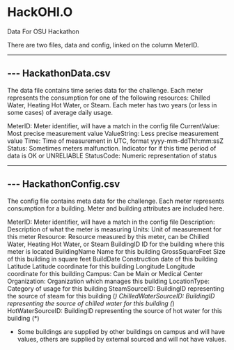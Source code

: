 # HackOHI.O
Data For OSU Hackathon

There are two files, data and config, linked on the column MeterID.

------
--- HackathonData.csv
------
The data file contains time series data for the challenge. Each meter represents the consumption for one of the following resources: Chilled Water, Heating Hot Water, or Steam. Each meter has two years (or less in some cases) of average daily usage.

MeterID:              Meter identifier, will have a match in the config file
CurrentValue:         Most precise measurement value
ValueString:          Less precise measurement value
Time:                 Time of measurement in UTC, format yyyy-mm-ddThh:mm:ssZ
Status:               Sometimes meters malfunction. Indicator for if this time period of data is OK or UNRELIABLE
StatusCode:           Numeric representation of status


------
--- HackathonConfig.csv
------
The config file contains meta data for the challenge. Each meter represents consumption for a building. Meter and building attributes are included here.
                      
MeterID:              Meter identifier, will have a match in the config file
Description:          Description of what the meter is measuring
Units:                Unit of measurement for this meter
Resource:             Resource measured by this meter, can be Chilled Water, Heating Hot Water, or Steam
BuildingID            ID for the building where this meter is located
BuildingName          Name for this building
GrossSquareFeet       Size of this building in square feet
BuildDate             Construction date of this building
Latitude              Latitude coordinate for this building
Longitude             Longitude coordinate for this building
Campus:               Can be Main or Medical Center
Organization:         Organization which manages this building
LocationType:         Category of usage for this building
SteamSourceID:        BuildingID representing the source of steam for this building (*)
ChilledWaterSourceID: BuildingID representing the source of chilled water for this building (*)
HotWaterSourceID:     BuildingID representing the source of hot water for this building (*)

* Some buildings are supplied by other buildings on campus and will have values, others are supplied by external sourced and will not have values.
